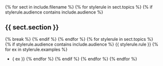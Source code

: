 {% for sect in include.filename %}
    {% for stylerule in sect.topics %}
        {% if stylerule.audience contains include.audience %}
## {{ sect.section }}
{% break %}
        {% endif %}
    {% endfor %}
    {% for stylerule in sect.topics %}
        {% if stylerule.audience contains include.audience %}
{{ stylerule.rule }}
            {% for ex in stylerule.examples %}
* { ex }}
            {% endfor %}
        {% endif %}
    {% endfor %}
{% endfor %}